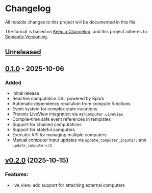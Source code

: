 # Changelog

All notable changes to this project will be documented in this file.

The format is based on [Keep a Changelog](https://keepachangelog.com/en/1.0.0/),
and this project adheres to [Semantic Versioning](https://semver.org/spec/v2.0.0.html).

## [Unreleased]

## [0.1.0] - 2025-10-06

### Added
- Initial release
- Reactive computation DSL powered by Spark
- Automatic dependency resolution from compute functions
- Event system for complex state mutations
- Phoenix LiveView integration via `AshComputer.LiveView`
- Compile-time safe event references in templates
- Support for chained computations
- Support for stateful computers
- Executor API for managing multiple computers
- Manual computer input updates via `update_computer_inputs/3` and `update_computers/2`

[Unreleased]: https://github.com/marot/ash_computer/compare/v0.1.0...HEAD
[0.1.0]: https://github.com/marot/ash_computer/releases/tag/v0.1.0

<!-- changelog -->

## [v0.2.0](https://github.com/marot/ash_computer/compare/v0.1.0...v0.2.0) (2025-10-15)




### Features:

* live_view: add support for attaching external computers